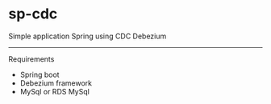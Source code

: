 # sp-cdc
Simple application Spring using CDC Debezium

-----
Requirements
- Spring boot
- Debezium framework
- MySql or RDS MySql
